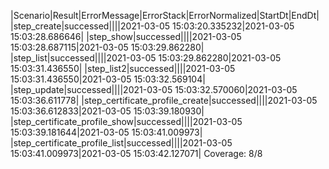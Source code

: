|Scenario|Result|ErrorMessage|ErrorStack|ErrorNormalized|StartDt|EndDt|
|step_create|successed||||2021-03-05 15:03:20.335232|2021-03-05 15:03:28.686646|
|step_show|successed||||2021-03-05 15:03:28.687115|2021-03-05 15:03:29.862280|
|step_list|successed||||2021-03-05 15:03:29.862280|2021-03-05 15:03:31.436550|
|step_list2|successed||||2021-03-05 15:03:31.436550|2021-03-05 15:03:32.569104|
|step_update|successed||||2021-03-05 15:03:32.570060|2021-03-05 15:03:36.611778|
|step_certificate_profile_create|successed||||2021-03-05 15:03:36.612833|2021-03-05 15:03:39.180930|
|step_certificate_profile_show|successed||||2021-03-05 15:03:39.181644|2021-03-05 15:03:41.009973|
|step_certificate_profile_list|successed||||2021-03-05 15:03:41.009973|2021-03-05 15:03:42.127071|
Coverage: 8/8
